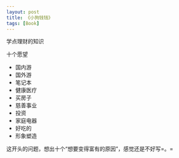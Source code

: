 ```yaml
---
layout: post
title: 《小狗钱钱》
tags: [Book]
---
```


学点理财的知识

十个愿望

- 国内游
- 国外游
- 笔记本
- 健康医疗
- 买房子
- 慈善事业
- 投资
- 家庭电器
- 好吃的
- 形象塑造

这开头的问题，想出十个“想要变得富有的原因”，感觉还是不好写=。=
